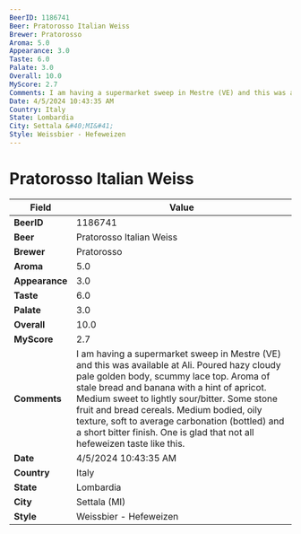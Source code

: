 ```yaml
---
BeerID: 1186741
Beer: Pratorosso Italian Weiss
Brewer: Pratorosso
Aroma: 5.0
Appearance: 3.0
Taste: 6.0
Palate: 3.0
Overall: 10.0
MyScore: 2.7
Comments: I am having a supermarket sweep in Mestre (VE) and this was available at Ali. Poured hazy cloudy pale golden body, scummy lace top. Aroma of stale bread and banana with a hint of apricot. Medium sweet to lightly sour/bitter. Some stone fruit and bread cereals. Medium bodied, oily texture, soft to average carbonation (bottled) and a short bitter finish. One is glad that not all hefeweizen taste like this.
Date: 4/5/2024 10:43:35 AM
Country: Italy
State: Lombardia
City: Settala &#40;MI&#41;
Style: Weissbier - Hefeweizen
---
```


# Pratorosso Italian Weiss

| Field         | Value |
|---------------|-------|
| **BeerID** | 1186741 |
| **Beer** | Pratorosso Italian Weiss |
| **Brewer** | Pratorosso |
| **Aroma** | 5.0 |
| **Appearance** | 3.0 |
| **Taste** | 6.0 |
| **Palate** | 3.0 |
| **Overall** | 10.0 |
| **MyScore** | 2.7 |
| **Comments** | I am having a supermarket sweep in Mestre (VE) and this was available at Ali. Poured hazy cloudy pale golden body, scummy lace top. Aroma of stale bread and banana with a hint of apricot. Medium sweet to lightly sour/bitter. Some stone fruit and bread cereals. Medium bodied, oily texture, soft to average carbonation (bottled) and a short bitter finish. One is glad that not all hefeweizen taste like this. |
| **Date** | 4/5/2024 10:43:35 AM |
| **Country** | Italy |
| **State** | Lombardia |
| **City** | Settala &#40;MI&#41; |
| **Style** | Weissbier - Hefeweizen |

